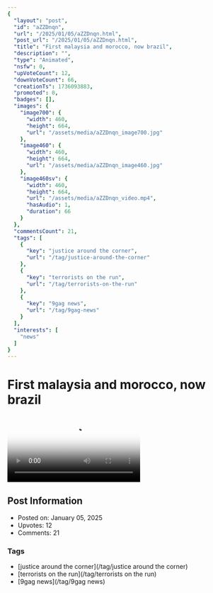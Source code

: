 ```yaml
---
{
  "layout": "post",
  "id": "aZZDnqn",
  "url": "/2025/01/05/aZZDnqn.html",
  "post_url": "/2025/01/05/aZZDnqn.html",
  "title": "First malaysia and morocco, now brazil",
  "description": "",
  "type": "Animated",
  "nsfw": 0,
  "upVoteCount": 12,
  "downVoteCount": 66,
  "creationTs": 1736093883,
  "promoted": 0,
  "badges": [],
  "images": {
    "image700": {
      "width": 460,
      "height": 664,
      "url": "/assets/media/aZZDnqn_image700.jpg"
    },
    "image460": {
      "width": 460,
      "height": 664,
      "url": "/assets/media/aZZDnqn_image460.jpg"
    },
    "image460sv": {
      "width": 460,
      "height": 664,
      "url": "/assets/media/aZZDnqn_video.mp4",
      "hasAudio": 1,
      "duration": 66
    }
  },
  "commentsCount": 21,
  "tags": [
    {
      "key": "justice around the corner",
      "url": "/tag/justice-around-the-corner"
    },
    {
      "key": "terrorists on the run",
      "url": "/tag/terrorists-on-the-run"
    },
    {
      "key": "9gag news",
      "url": "/tag/9gag-news"
    }
  ],
  "interests": [
    "news"
  ]
}
---
```


# First malaysia and morocco, now brazil

<video controls playsinline loop poster="/assets/media/aZZDnqn_image460.jpg">
  <source src="/assets/media/aZZDnqn_video.mp4" type="video/mp4">
  Your browser does not support the video tag.
</video>

## Post Information

- Posted on: January 05, 2025
- Upvotes: 12
- Comments: 21

### Tags

- [justice around the corner](/tag/justice around the corner)
- [terrorists on the run](/tag/terrorists on the run)
- [9gag news](/tag/9gag news)
